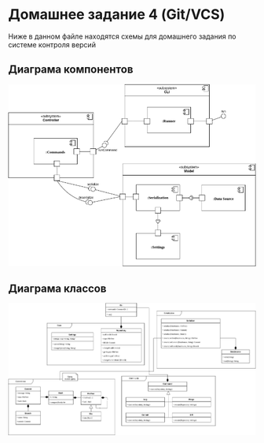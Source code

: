 # Домашнее задание 4 (Git/VCS)

Ниже в данном файле находятся схемы для домашнего задания по системе контроля версий

## Диаграма компонентов

![компоненты](./images/vcscomponents.png)

## Диаграма классов

![классы](./images/vcsclass.png)